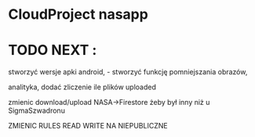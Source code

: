 # CloudProject nasapp

# TODO NEXT :  

stworzyć wersje apki android, 
    - stworzyć funkcję pomniejszania obrazów,

analityka, 
    dodać zliczenie ile plików uploaded

zmienic download/upload NASA->Firestore żeby był inny niż u SigmaSzwadronu

ZMIENIC RULES READ WRITE NA NIEPUBLICZNE